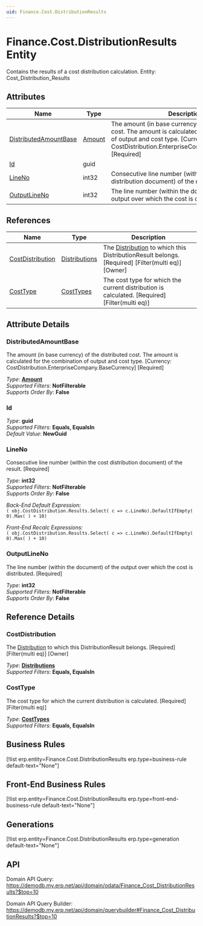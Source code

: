 ```yaml
---
uid: Finance.Cost.DistributionResults
---
```

# Finance.Cost.DistributionResults Entity

Contains the results of a cost distribution calculation. Entity: Cost_Distribution_Results

## Attributes

| Name | Type | Description |
| ---- | ---- | --- |
| [DistributedAmountBase](Finance.Cost.DistributionResults.md#distributedamountbase) | [Amount](../data-types.md#amount) | The amount (in base currency) of the distributed cost. The amount is calculated for the combination of output and cost type. [Currency: CostDistribution.EnterpriseCompany.BaseCurrency] [Required] 
| [Id](Finance.Cost.DistributionResults.md#id) | guid |  
| [LineNo](Finance.Cost.DistributionResults.md#lineno) | int32 | Consecutive line number (within the cost distribution document) of the result. [Required] 
| [OutputLineNo](Finance.Cost.DistributionResults.md#outputlineno) | int32 | The line number (within the document) of the output over which the cost is distributed. [Required] 

## References

| Name | Type | Description |
| ---- | ---- | --- |
| [CostDistribution](Finance.Cost.DistributionResults.md#costdistribution) | [Distributions](Finance.Cost.Distributions.md) | The [Distribution](Finance.Cost.Distributions.md) to which this DistributionResult belongs. [Required] [Filter(multi eq)] [Owner] |
| [CostType](Finance.Cost.DistributionResults.md#costtype) | [CostTypes](Finance.Cost.CostTypes.md) | The cost type for which the current distribution is calculated. [Required] [Filter(multi eq)] |


## Attribute Details

### DistributedAmountBase

The amount (in base currency) of the distributed cost. The amount is calculated for the combination of output and cost type. [Currency: CostDistribution.EnterpriseCompany.BaseCurrency] [Required]

_Type_: **[Amount](../data-types.md#amount)**  
_Supported Filters_: **NotFilterable**  
_Supports Order By_: **False**  

### Id

_Type_: **guid**  
_Supported Filters_: **Equals, EqualsIn**  
_Default Value_: **NewGuid**  

### LineNo

Consecutive line number (within the cost distribution document) of the result. [Required]

_Type_: **int32**  
_Supported Filters_: **NotFilterable**  
_Supports Order By_: **False**  

_Back-End Default Expression:_  
`( obj.CostDistribution.Results.Select( c => c.LineNo).DefaultIfEmpty( 0).Max( ) + 10)`

_Front-End Recalc Expressions:_  
`( obj.CostDistribution.Results.Select( c => c.LineNo).DefaultIfEmpty( 0).Max( ) + 10)`
### OutputLineNo

The line number (within the document) of the output over which the cost is distributed. [Required]

_Type_: **int32**  
_Supported Filters_: **NotFilterable**  
_Supports Order By_: **False**  


## Reference Details

### CostDistribution

The [Distribution](Finance.Cost.Distributions.md) to which this DistributionResult belongs. [Required] [Filter(multi eq)] [Owner]

_Type_: **[Distributions](Finance.Cost.Distributions.md)**  
_Supported Filters_: **Equals, EqualsIn**  

### CostType

The cost type for which the current distribution is calculated. [Required] [Filter(multi eq)]

_Type_: **[CostTypes](Finance.Cost.CostTypes.md)**  
_Supported Filters_: **Equals, EqualsIn**  



## Business Rules

[!list erp.entity=Finance.Cost.DistributionResults erp.type=business-rule default-text="None"]

## Front-End Business Rules

[!list erp.entity=Finance.Cost.DistributionResults erp.type=front-end-business-rule default-text="None"]

## Generations

[!list erp.entity=Finance.Cost.DistributionResults erp.type=generation default-text="None"]

## API

Domain API Query:
<https://demodb.my.erp.net/api/domain/odata/Finance_Cost_DistributionResults?$top=10>

Domain API Query Builder:
<https://demodb.my.erp.net/api/domain/querybuilder#Finance_Cost_DistributionResults?$top=10>

